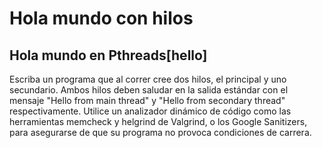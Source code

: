 # Hola mundo con hilos

## Hola mundo en Pthreads[hello]

Escriba un programa que al correr cree dos hilos, el principal y uno secundario. Ambos hilos deben saludar en la salida estándar con el mensaje "Hello from main thread" y "Hello from secondary thread" respectivamente. Utilice un analizador dinámico de código como las herramientas memcheck y helgrind de Valgrind, o los Google Sanitizers, para asegurarse de que su programa no provoca condiciones de carrera.
